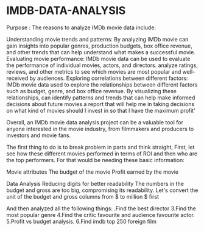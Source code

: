 # IMDB-DATA-ANALYSIS
Purpose : The reasons to analyze IMDb movie data include:

Understanding movie trends and patterns: By analyzing IMDb movie  can gain insights into popular genres, production budgets, box office revenue, and other trends that can help understand what makes a successful movie.
Evaluating movie performance: IMDb movie data can be used to evaluate the performance of individual movies, actors, and directors. analyze ratings, reviews, and other metrics to see which movies are most popular and well-received by audiences.
Exploring correlations between different factors: IMDb movie data used to explore the relationships between different factors such as budget, genre, and box office revenue. By visualizing these relationships, can identify patterns and trends that can help make informed decisions about future movies.a report that will help me in taking decisions on what kind of movies should I invest in so that I have the maximum profit’

Overall, an IMDb movie data analysis project can be a valuable tool for anyone interested in the movie industry, from filmmakers and producers to investors and movie fans.

The first thing to do is to break problem in parts and think straight, First, let see how these different movies performed in terms of ROI and then who are the top performers. For that would be needing these basic information:

Movie attributes
The budget of the movie
Profit earned by the movie

Data Analysis
Reducing digits for better readability
The numbers in the budget and gross are too big, compromising its readability. Let's convert the unit of the budget and gross columns from $ to million $ first

And then analyzed all the following things:
.Find the best director
3.Find the most popular genre
4.Find the critic favourite and audience favourite actor.
5.Profit vs budget analysis.
6.Find imdb top 250 foreign film

